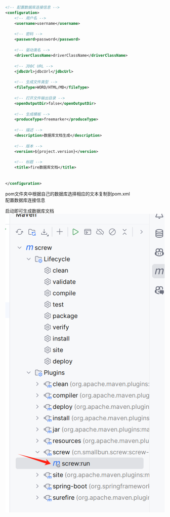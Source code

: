 ```xml
<!-- 配置数据库连接信息 -->
<configuration>
    <!-- 用户名 -->
    <username>username</username>
    
    <!-- 密码 -->
    <password>password</password>
    
    <!-- 驱动类名 -->
    <driverClassName>driverClassName</driverClassName>
    
    <!-- JDBC URL -->
    <jdbcUrl>jdbcUrl</jdbcUrl>

    <!-- 生成文件类型 -->
    <fileType>WORD/HTML/MD</fileType>
    
    <!-- 打开文件输出目录 -->
    <openOutputDir>false</openOutputDir>
    
    <!-- 生成模板 -->
    <produceType>freemarker</produceType>
    
    <!-- 描述 -->
    <description>数据库文档生成</description>
    
    <!-- 版本 -->
    <version>${project.version}</version>
    
    <!-- 标题 -->
    <title>fire数据库文档</title>
    
    
</configuration>
``` 

pom文件夹中根据自己的数据库选择相应的文本复制到pom.xml        
配置数据库连接信息           
        
启动即可生成数据库文档     
![img.png](img.png)
